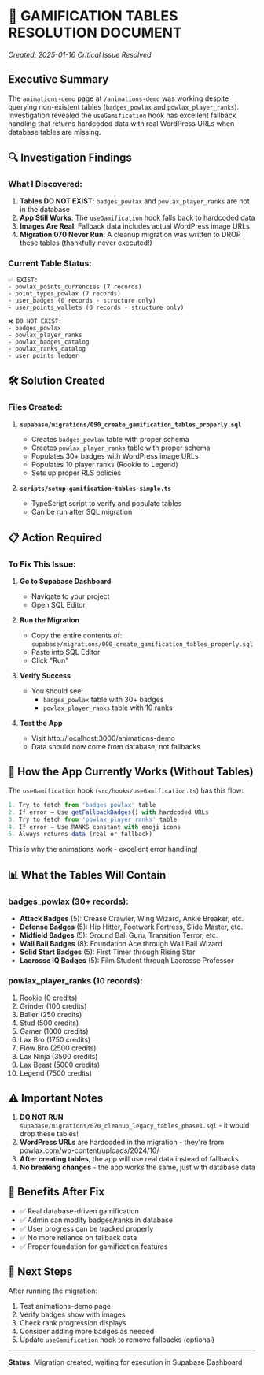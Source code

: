 # 🚨 GAMIFICATION TABLES RESOLUTION DOCUMENT
*Created: 2025-01-16*
*Critical Issue Resolved*

## Executive Summary

The `animations-demo` page at `/animations-demo` was working despite querying non-existent tables (`badges_powlax` and `powlax_player_ranks`). Investigation revealed the `useGamification` hook has excellent fallback handling that returns hardcoded data with real WordPress URLs when database tables are missing.

## 🔍 Investigation Findings

### What I Discovered:
1. **Tables DO NOT EXIST**: `badges_powlax` and `powlax_player_ranks` are not in the database
2. **App Still Works**: The `useGamification` hook falls back to hardcoded data
3. **Images Are Real**: Fallback data includes actual WordPress image URLs
4. **Migration 070 Never Run**: A cleanup migration was written to DROP these tables (thankfully never executed!)

### Current Table Status:
```
✅ EXIST:
- powlax_points_currencies (7 records)
- point_types_powlax (7 records)
- user_badges (0 records - structure only)
- user_points_wallets (0 records - structure only)

❌ DO NOT EXIST:
- badges_powlax
- powlax_player_ranks
- powlax_badges_catalog
- powlax_ranks_catalog
- user_points_ledger
```

## 🛠 Solution Created

### Files Created:
1. **`supabase/migrations/090_create_gamification_tables_properly.sql`**
   - Creates `badges_powlax` table with proper schema
   - Creates `powlax_player_ranks` table with proper schema
   - Populates 30+ badges with WordPress image URLs
   - Populates 10 player ranks (Rookie to Legend)
   - Sets up proper RLS policies

2. **`scripts/setup-gamification-tables-simple.ts`**
   - TypeScript script to verify and populate tables
   - Can be run after SQL migration

## 📋 Action Required

### To Fix This Issue:

1. **Go to Supabase Dashboard**
   - Navigate to your project
   - Open SQL Editor

2. **Run the Migration**
   - Copy the entire contents of: `supabase/migrations/090_create_gamification_tables_properly.sql`
   - Paste into SQL Editor
   - Click "Run"

3. **Verify Success**
   - You should see:
     - `badges_powlax` table with 30+ badges
     - `powlax_player_ranks` table with 10 ranks
   
4. **Test the App**
   - Visit http://localhost:3000/animations-demo
   - Data should now come from database, not fallbacks

## 🎯 How the App Currently Works (Without Tables)

The `useGamification` hook (`src/hooks/useGamification.ts`) has this flow:

```typescript
1. Try to fetch from 'badges_powlax' table
2. If error → Use getFallbackBadges() with hardcoded URLs
3. Try to fetch from 'powlax_player_ranks' table  
4. If error → Use RANKS constant with emoji icons
5. Always returns data (real or fallback)
```

This is why the animations work - excellent error handling!

## 📊 What the Tables Will Contain

### badges_powlax (30+ records):
- **Attack Badges** (5): Crease Crawler, Wing Wizard, Ankle Breaker, etc.
- **Defense Badges** (5): Hip Hitter, Footwork Fortress, Slide Master, etc.
- **Midfield Badges** (5): Ground Ball Guru, Transition Terror, etc.
- **Wall Ball Badges** (8): Foundation Ace through Wall Ball Wizard
- **Solid Start Badges** (5): First Timer through Rising Star
- **Lacrosse IQ Badges** (5): Film Student through Lacrosse Professor

### powlax_player_ranks (10 records):
1. Rookie (0 credits)
2. Grinder (100 credits)
3. Baller (250 credits)
4. Stud (500 credits)
5. Gamer (1000 credits)
6. Lax Bro (1750 credits)
7. Flow Bro (2500 credits)
8. Lax Ninja (3500 credits)
9. Lax Beast (5000 credits)
10. Legend (7500 credits)

## ⚠️ Important Notes

1. **DO NOT RUN** `supabase/migrations/070_cleanup_legacy_tables_phase1.sql` - it would drop these tables!
2. **WordPress URLs** are hardcoded in the migration - they're from powlax.com/wp-content/uploads/2024/10/
3. **After creating tables**, the app will use real data instead of fallbacks
4. **No breaking changes** - the app works the same, just with database data

## 🎉 Benefits After Fix

- ✅ Real database-driven gamification
- ✅ Admin can modify badges/ranks in database
- ✅ User progress can be tracked properly
- ✅ No more reliance on fallback data
- ✅ Proper foundation for gamification features

## 📝 Next Steps

After running the migration:
1. Test animations-demo page
2. Verify badges show with images
3. Check rank progression displays
4. Consider adding more badges as needed
5. Update `useGamification` hook to remove fallbacks (optional)

---

**Status**: Migration created, waiting for execution in Supabase Dashboard